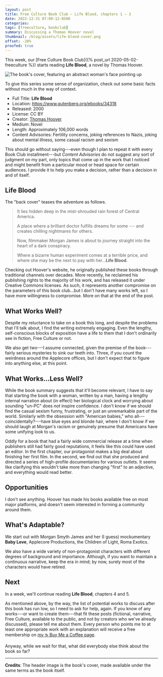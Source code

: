 ```yaml
---
layout: post
title: Free Culture Book Club — Life Blood, chapters 1 – 3
date: 2022-12-31 07:09:12-0500
categories:
tags: [freeculture, bookclub]
summary: Discussing a Thomas Hoover novel
thumbnail: /blog/assets/life-blood-cover.png
offset: -20%
proofed: true
---
```


This week, our [Free Culture Book Club]({% post_url 2020-05-02-freeculture %}) starts reading **Life Blood**, a novel by Thomas Hoover.

![The book's cover, featuring an abstract woman's face pointing up](/blog/assets/life-blood-cover.png "Out of the...something or other.")

To give this series some sense of organization, check out some basic facts without much in the way of context.

 * Full Title:  **Life Blood**
 * Location:  <https://www.gutenberg.org/ebooks/34318>
 * Released:  2000
 * License:  CC BY
 * Creator:  [Thomas Hoover](https://www.thomashoover.info/index.htm)
 * Medium:  Novel
 * Length:  Approximately 106,000 words
 * Content Advisories:  Fertility concerns, joking references to Nazis, joking about mental illness, some casual racism and sexism

This should go without saying---even though I plan to repeat it with every Book Club installment---but *Content Advisories* do not suggest any sort of judgment on my part, only topics that come up in the work that I noticed and might benefit from a particular mood or head space for certain audiences.  I provide it to help you make a decision, rather than a decision in and of itself.

## Life Blood

The "back cover" teases the adventure as follows.

 > It lies hidden deep in the mist-shrouded rain forest of Central America.
 >
 > A place where a brilliant doctor fulfills dreams for some --- and creates chilling nightmares for others.
 >
 > Now, filmmaker Morgan James is about to journey straight into the heart of a dark conspiracy.
 >
 > Where a bizarre human experiment comes at a terrible price, and where she may be the next to pay with her...**Life Blood**.

Checking out Hoover's website, he originally published these books through traditional channels over decades.  More recently, he reclaimed his publishing rights to the majority of his work, and has released it under Creative Commons licenses.  As such, it represents another compromise on the parameters of this book club...but I don't have many works left, so I have more willingness to compromise.  More on that at the end of the post.

## What Works Well?

Despite my reluctance to take on a book this long, and despite the problems that I'll talk about, I find the writing extremely engaging.  Even the lengthy, self-conscious blocks of exposition have a life to them that I don't ordinarily see in fiction, Free Culture or not.

We also get two---I assume connected, given the premise of the book---fairly serious mysteries to sink our teeth into.  Three, if you count the weirdness around the Applecore offices, but I don't expect that to figure into anything else, at this point.

## What Works...Less Well?

While the book summary suggests that it'll become relevant, I have to say that starting the book with a woman, written by a man, having a lengthy internal narration about (in effect) her biological clock and worrying about sounding "un-PC" does *not* inspire confidence.  I don't know if we should find the casual sexism funny, frustrating, or just an unremarkable part of the world.  Similarly with the obsession with "American babies," who all---coincidentally?---have blue eyes and blonde hair, where I don't know if we should laugh at Morgan's racism or genuinely presume that Americans have some unifying look to us.

Oddly for a book that had a fairly wide commercial release at a time when publishers still had fairly good reputations, it feels like this could have used an editor.  In the first chapter, our protagonist makes a big deal about finishing her first film.  In the second, we find out that she produced and directed a series of high-profile documentaries for various outlets.  It seems like clarifying this wouldn't take more than changing "first" to an adjective, and everything would read better.

## Opportunities

I don't see anything.  Hoover has made his books available free on most major platforms, and doesn't seem interested in forming a community around them.

## What's Adaptable?

We start out with Morgan Smyth James and her (I guess) mockumentary **Baby Love**, Applecore Productions, the Children of Light, Roma Exotics.

We also have a wide variety of non-protagonist characters with different degrees of background and importance.  Although, if you want to maintain a continuous narrative, keep the era in mind; by now, surely most of the characters would have retired.

## Next

In a week, we'll continue reading **Life Blood**, chapters 4 and 5.

As mentioned above, by the way, the list of potential works to discuss after this book has run low, so I need to ask for help, again.  If you know of any works---or want to create them---that fit these posts (fictional, narrative, Free Culture, available to the public, and not by creators who we've already discussed), please tell me about them.  Every person who points me to at least one appropriate work with an explanation will receive a free membership on [my ☕ Buy Me a Coffee page](https://buymeacoffee.com/jcolag).

Anyway, while we wait for that, what did everybody else think about the book so far?

* * *

**Credits**:  The header image is the book's cover, made available under the same terms as the book itself.
